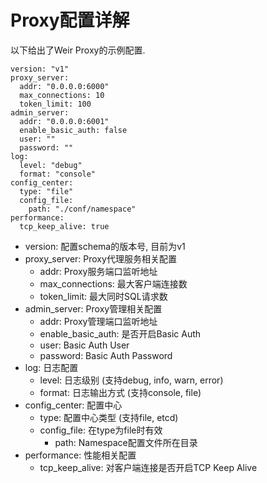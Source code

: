 # Proxy配置详解

以下给出了Weir Proxy的示例配置.

```
version: "v1"
proxy_server:
  addr: "0.0.0.0:6000"
  max_connections: 10
  token_limit: 100
admin_server:
  addr: "0.0.0.0:6001"
  enable_basic_auth: false
  user: ""
  password: ""
log:
  level: "debug"
  format: "console"
config_center:
  type: "file"
  config_file:
    path: "./conf/namespace"
performance:
  tcp_keep_alive: true
```

- version: 配置schema的版本号, 目前为v1
- proxy_server: Proxy代理服务相关配置
  - addr: Proxy服务端口监听地址
  - max_connections: 最大客户端连接数
  - token_limit: 最大同时SQL请求数
- admin_server: Proxy管理相关配置
  - addr: Proxy管理端口监听地址
  - enable_basic_auth: 是否开启Basic Auth
  - user: Basic Auth User
  - password: Basic Auth Password
- log: 日志配置
  - level: 日志级别 (支持debug, info, warn, error)
  - format: 日志输出方式 (支持console, file)
- config_center: 配置中心
  - type: 配置中心类型 (支持file, etcd)
  - config_file: 在type为file时有效
    - path: Namespace配置文件所在目录
- performance: 性能相关配置
  - tcp_keep_alive: 对客户端连接是否开启TCP Keep Alive
